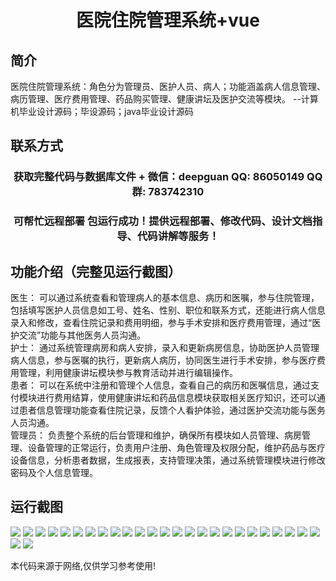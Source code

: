 <p><h1 align="center">医院住院管理系统+vue</h1></p>

## 简介
医院住院管理系统：角色分为管理员、医护人员、病人；功能涵盖病人信息管理、病历管理、医疗费用管理、药品购买管理、健康讲坛及医护交流等模块。    --计算机毕业设计源码；毕设源码；java毕业设计源码


## 联系方式
<p><h3 align="center">获取完整代码与数据库文件 + 微信：deepguan QQ: 86050149 QQ群: 783742310</h3></p>
<p><h3 align="center">可帮忙远程部署 包运行成功！提供远程部署、修改代码、设计文档指导、代码讲解等服务！</h3></p>

## 功能介绍（完整见运行截图）
医生： 可以通过系统查看和管理病人的基本信息、病历和医嘱，参与住院管理，包括填写医护人员信息如工号、姓名、性别、职位和联系方式，还能进行病人信息录入和修改，查看住院记录和费用明细，参与手术安排和医疗费用管理，通过“医护交流”功能与其他医务人员沟通。  
护士： 通过系统管理病房和病人安排，录入和更新病房信息，协助医护人员管理病人信息，参与医嘱的执行，更新病人病历，协同医生进行手术安排，参与医疗费用管理，利用健康讲坛模块参与教育活动并进行编辑操作。  
患者： 可以在系统中注册和管理个人信息，查看自己的病历和医嘱信息，通过支付模块进行费用结算，使用健康讲坛和药品信息模块获取相关医疗知识，还可以通过患者信息管理功能查看住院记录，反馈个人看护体验，通过医护交流功能与医务人员沟通。  
管理员： 负责整个系统的后台管理和维护，确保所有模块如人员管理、病房管理、设备管理的正常运行，负责用户注册、角色管理及权限分配，维护药品与医疗设备信息，分析患者数据，生成报表，支持管理决策，通过系统管理模块进行修改密码及个人信息管理。


## 运行截图
![](img/001.jpg)
![](img/002.jpg)
![](img/003.jpg)
![](img/004.jpg)
![](img/005.jpg)
![](img/006.jpg)
![](img/007.jpg)
![](img/008.jpg)
![](img/009.jpg)
![](img/010.jpg)
![](img/011.jpg)
![](img/012.jpg)
![](img/013.jpg)
![](img/014.jpg)
![](img/015.jpg)
![](img/016.jpg)
![](img/017.jpg)
![](img/018.jpg)
![](img/019.jpg)
![](img/020.jpg)
![](img/021.jpg)
![](img/022.jpg)
![](img/023.jpg)
![](img/024.jpg)
![](img/025.jpg)
![](img/026.jpg)
![](img/027.jpg)

<p>本代码来源于网络,仅供学习参考使用!</p>
